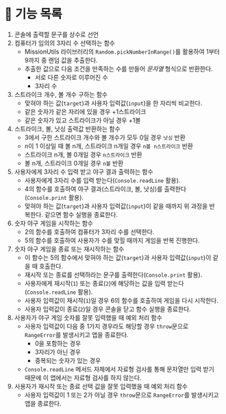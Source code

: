 # 📍 기능 목록

1. 콘솔에 출력할 문구를 상수로 선언
2. 컴퓨터가 임의의 3자리 수 선택하는 함수
   - MissionUtils 라이브러리의 `Random.pickNumberInRange()`를 활용하여 1부터 9까지 중 랜덤 값을 추출한다.
   - 추출한 값으로 다음 조건을 만족하는 수를 만들어 _문자열_ 형식으로 반환한다.
     - 서로 다른 숫자로 이루어진 수
     - 3자리 수
3. 스트라이크 개수, 볼 개수 구하는 함수
   - 맞혀야 하는 값(`target`)과 사용자 입력값(`input`)을 한 자리씩 비교한다.
   - 같은 숫자가 같은 자리에 있을 경우 +1스트라이크
   - 같은 숫자가 있고 스트라이크가 아닐 경우 +1볼
4. 스트라이크, 볼, 낫싱 출력값 반환하는 함수
   - 3에서 구한 스트라이크 개수와 볼 개수가 모두 0일 경우 `낫싱` 반환
   - n이 1 이상일 때 볼 n개, 스트라이크 n개일 경우 `n볼 n스트라이크` 반환
   - 스트라이크 n개, 볼 0개일 경우 `n스트라이크` 반환
   - 볼 n개, 스트라이크 0개일 경우 `n볼` 반환
5. 사용자에게 3자리 수 입력 받고 야구 결과 출력하는 함수
   - 사용자에게 3자리 수를 입력 받는다(`Console.readLine` 활용).
   - 4의 함수를 호출하여 야구 결과(스트라이크, 볼, 낫싱)를 출력한다(`Console.print` 활용).
   - 맞혀야 하는 값(`target`)과 사용자 입력값(`input`)이 같을 때까지 위 과정을 반복한다. 같으면 함수 실행을 종료한다.
6. 숫자 야구 게임을 시작하는 함수
   - 2의 함수를 호출하여 컴퓨터가 3자리 수를 선택한다.
   - 5의 함수를 호출하여 사용자가 수를 맞힐 때까지 게임을 반복 진행한다.
7. 숫자 야구 게임을 종료 또는 재시작하는 함수
   - 이 함수는 5의 함수에서 맞혀야 하는 값(`target`)과 사용자 입력값(`input`)이 같을 때 호출한다.
   - 재시작 또는 종료를 선택하라는 문구를 출력한다(`Console.print` 활용).
   - 사용자에게 재시작(`1`) 또는 종료(`2`)에 해당하는 값을 입력 받는다(`Console.readLine` 활용).
   - 사용자 입력값이 재시작(`1`)일 경우 6의 함수를 호출하여 게임을 다시 시작한다.
   - 사용자 입력값이 종료(`2`)일 경우 콘솔을 닫고 함수 실행을 종료한다.
8. 사용자가 야구 게임 숫자를 잘못 입력했을 때 예외 처리 함수
   - 사용자 입력값이 다음 중 1가지 경우라도 해당할 경우 `throw`문으로 `RangeError`를 발생시키고 앱을 종료한다.
     - 0을 포함하는 경우
     - 3자리가 아닌 경우
     - 중복되는 숫자가 있는 경우
   - `Console.readLine` 메서드 자체에서 자료형 검사를 통해 문자열만 입력 받기 때문에 이 앱에서는 자료형 검사를 하지 않는다.
9. 사용자가 재시작 또는 종료 선택 값을 잘못 입력했을 때 예외 처리 함수
   - 사용자 입력값이 1 또는 2가 아닐 경우 `throw`문으로 `RangeError`를 발생시키고 앱을 종료한다.
